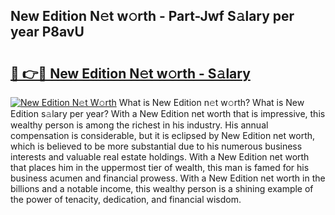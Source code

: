 ## New Edition N𝚎t w𝚘rth - Part-Jwf S𝚊lary per year P8avU

# <h2><a href="http://gc3k07.nevu.top/?p=New+Edition">🔗 👉🔴 New Edition N𝚎t w𝚘rth - S𝚊lary</a></h2>

[![New Edition N𝚎t W𝚘rth](https://i.imgur.com/Oavwk0R.jpeg)](http://gc3k07.nevu.top/?p=New+Edition)
What is New Edition n𝚎t w𝚘rth? What is New Edition s𝚊lary per year?
With a New Edition net worth that is impressive, this wealthy person is among the richest in his industry. His annual compensation is considerable, but it is eclipsed by New Edition net worth, which is believed to be more substantial due to his numerous business interests and valuable real estate holdings. With a New Edition net worth that places him in the uppermost tier of wealth, this man is famed for his business acumen and financial prowess. With a New Edition net worth in the billions and a notable income, this wealthy person is a shining example of the power of tenacity, dedication, and financial wisdom.

